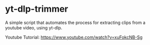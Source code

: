# yt-dlp-trimmer
A simple script that automates the process for extracting clips from a youtube video, using yt-dlp.

Youtube Tutorial: https://www.youtube.com/watch?v=xuFokcNB-Sg
